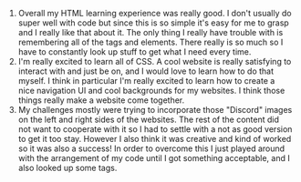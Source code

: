   1) Overall my HTML learning experience was really good. I don't usually do super well with code but since this is so simple it's easy for me to grasp
  and I really like that about it. The only thing I really have trouble with is remembering all of the tags and elements. There really is so much so I
  have to constantly look up stuff to get what I need every time.
  2) I'm really excited to learn all of CSS. A cool website is really satisfying to interact with and just be on, and I would love to learn how to do that myself.
  I think in particular I'm really excited to learn how to create a nice navigation UI and cool backgrounds for my websites. I think those things really make
  a website come together.
  3) My challenges mostly were trying to incorporate those "Discord" images on the left and right sides of the websites. The rest of the content did not want to cooperate   with it so I had to settle with a not as good version to get it too stay. However I also think it was creative and kind of worked so it was also a success! In order to overcome this I just played around with the arrangement of my code until I got something acceptable, and I also looked up some tags.

